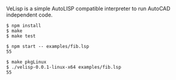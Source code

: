 VeLisp is a simple AutoLISP compatible interpreter to run AutoCAD independent code.

```
$ npm install
$ make
$ make test
```

```
$ npm start -- examples/fib.lsp
55
```

```
$ make pkgLinux
$ ./velisp-0.0.1-linux-x64 examples/fib.lsp
55
```
